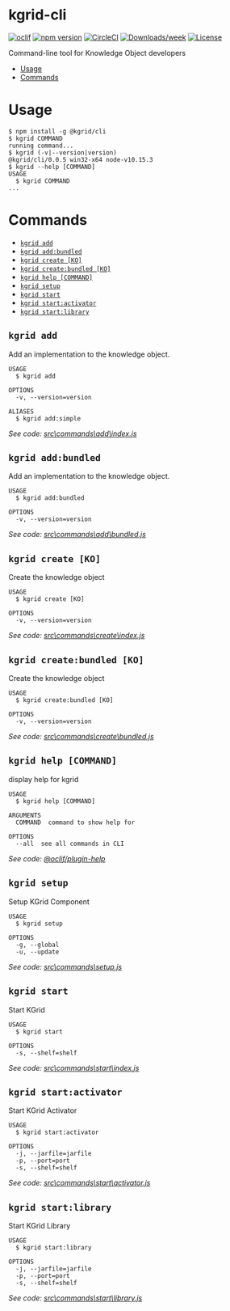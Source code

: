 kgrid-cli
=========
[![oclif](https://img.shields.io/badge/cli-oclif-brightgreen.svg)](https://oclif.io)
[![npm version](https://img.shields.io/npm/v/@kgrid/kgrid-cli.svg)](https://www.npmjs.com/package/@kgrid/kgrid-cli)
[![CircleCI](https://circleci.com/gh/kgrid/kgrid-cli/tree/master.svg?style=shield)](https://circleci.com/gh/kgrid/kgrid-cli/tree/master)
[![Downloads/week](https://img.shields.io/npm/dw/@kgrid/kgrid-cli.svg)](https://npmjs.org/package/@kgrid/kgrid-cli)
[![License](https://img.shields.io/npm/l/@kgrid/kgrid-cli.svg)](https://github.com/kgrid/kgrid-cli/blob/master/package.json)

Command-line tool for Knowledge Object developers

<!-- toc -->
* [Usage](#usage)
* [Commands](#commands)
<!-- tocstop -->
# Usage
<!-- usage -->
```sh-session
$ npm install -g @kgrid/cli
$ kgrid COMMAND
running command...
$ kgrid (-v|--version|version)
@kgrid/cli/0.0.5 win32-x64 node-v10.15.3
$ kgrid --help [COMMAND]
USAGE
  $ kgrid COMMAND
...
```
<!-- usagestop -->
# Commands
<!-- commands -->
* [`kgrid add`](#kgrid-add)
* [`kgrid add:bundled`](#kgrid-addbundled)
* [`kgrid create [KO]`](#kgrid-create-ko)
* [`kgrid create:bundled [KO]`](#kgrid-createbundled-ko)
* [`kgrid help [COMMAND]`](#kgrid-help-command)
* [`kgrid setup`](#kgrid-setup)
* [`kgrid start`](#kgrid-start)
* [`kgrid start:activator`](#kgrid-startactivator)
* [`kgrid start:library`](#kgrid-startlibrary)

## `kgrid add`

Add an implementation to the knowledge object.

```
USAGE
  $ kgrid add

OPTIONS
  -v, --version=version

ALIASES
  $ kgrid add:simple
```

_See code: [src\commands\add\index.js](https://github.com/kgrid/kgrid-cli/blob/v0.0.5/src\commands\add\index.js)_

## `kgrid add:bundled`

Add an implementation to the knowledge object.

```
USAGE
  $ kgrid add:bundled

OPTIONS
  -v, --version=version
```

_See code: [src\commands\add\bundled.js](https://github.com/kgrid/kgrid-cli/blob/v0.0.5/src\commands\add\bundled.js)_

## `kgrid create [KO]`

Create the knowledge object

```
USAGE
  $ kgrid create [KO]

OPTIONS
  -v, --version=version
```

_See code: [src\commands\create\index.js](https://github.com/kgrid/kgrid-cli/blob/v0.0.5/src\commands\create\index.js)_

## `kgrid create:bundled [KO]`

Create the knowledge object

```
USAGE
  $ kgrid create:bundled [KO]

OPTIONS
  -v, --version=version
```

_See code: [src\commands\create\bundled.js](https://github.com/kgrid/kgrid-cli/blob/v0.0.5/src\commands\create\bundled.js)_

## `kgrid help [COMMAND]`

display help for kgrid

```
USAGE
  $ kgrid help [COMMAND]

ARGUMENTS
  COMMAND  command to show help for

OPTIONS
  --all  see all commands in CLI
```

_See code: [@oclif/plugin-help](https://github.com/oclif/plugin-help/blob/v2.1.6/src\commands\help.ts)_

## `kgrid setup`

Setup KGrid Component

```
USAGE
  $ kgrid setup

OPTIONS
  -g, --global
  -u, --update
```

_See code: [src\commands\setup.js](https://github.com/kgrid/kgrid-cli/blob/v0.0.5/src\commands\setup.js)_

## `kgrid start`

Start KGrid

```
USAGE
  $ kgrid start

OPTIONS
  -s, --shelf=shelf
```

_See code: [src\commands\start\index.js](https://github.com/kgrid/kgrid-cli/blob/v0.0.5/src\commands\start\index.js)_

## `kgrid start:activator`

Start KGrid Activator

```
USAGE
  $ kgrid start:activator

OPTIONS
  -j, --jarfile=jarfile
  -p, --port=port
  -s, --shelf=shelf
```

_See code: [src\commands\start\activator.js](https://github.com/kgrid/kgrid-cli/blob/v0.0.5/src\commands\start\activator.js)_

## `kgrid start:library`

Start KGrid Library

```
USAGE
  $ kgrid start:library

OPTIONS
  -j, --jarfile=jarfile
  -p, --port=port
  -s, --shelf=shelf
```

_See code: [src\commands\start\library.js](https://github.com/kgrid/kgrid-cli/blob/v0.0.5/src\commands\start\library.js)_
<!-- commandsstop -->
